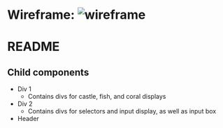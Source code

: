 # Wireframe: ![wireframe](./images/wireframeAquarium.jpg)

# README

## Child components

- Div 1
  - Contains divs for castle, fish, and coral displays
- Div 2
  - Contains divs for selectors and input display, as well as input box
- Header
